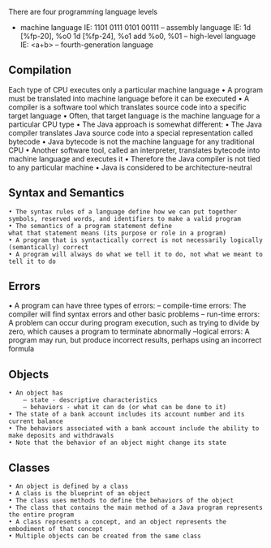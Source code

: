 There are four programming language levels
- machine language
	IE:
	1101 0111 0101 00111
– assembly language
	IE: 
	1d [%fp-20], %o0
	1d [%fp-24], %o1
	add %o0, %01
– high-level language
	IE: <a+b>
– fourth-generation language

## Compilation
Each type of CPU executes only a particular machine
language
• A program must be translated into machine
language before it can be executed
• A compiler is a software tool which translates source
code into a specific target language
• Often, that target language is the machine language
for a particular CPU type
• The Java approach is somewhat different: 
	• The Java compiler translates Java source code into a special representation called bytecode
	• Java bytecode is not the machine language for any traditional CPU
	• Another software tool, called an interpreter, translates bytecode into machine language and executes it
	• Therefore the Java compiler is not tied to any particular machine
	• Java is considered to be architecture-neutral

## Syntax and Semantics
	• The syntax rules of a language define how we can put together symbols, reserved words, and identifiers to make a valid program
	• The semantics of a program statement define
	what that statement means (its purpose or role in a program)
	• A program that is syntactically correct is not necessarily logically (semantically) correct
	• A program will always do what we tell it to do, not what we meant to tell it to do

## Errors
• A program can have three types of errors:
	– compile-time errors: The compiler will find syntax errors and other basic problems
	– run-time errors: A problem can occur during program execution, such as trying to divide by zero, which causes a program to terminate abnormally 
	–logical errors:  A program may run, but produce incorrect results, perhaps using an incorrect formula 

## Objects
	• An object has
		– state - descriptive characteristics
		– behaviors - what it can do (or what can be done to it)
	• The state of a bank account includes its account number and its current balance
	• The behaviors associated with a bank account include the ability to make deposits and withdrawals
	• Note that the behavior of an object might change its state

## Classes
	• An object is defined by a class
	• A class is the blueprint of an object
	• The class uses methods to define the behaviors of the object
	• The class that contains the main method of a Java program represents the entire program
	• A class represents a concept, and an object represents the embodiment of that concept
	• Multiple objects can be created from the same class